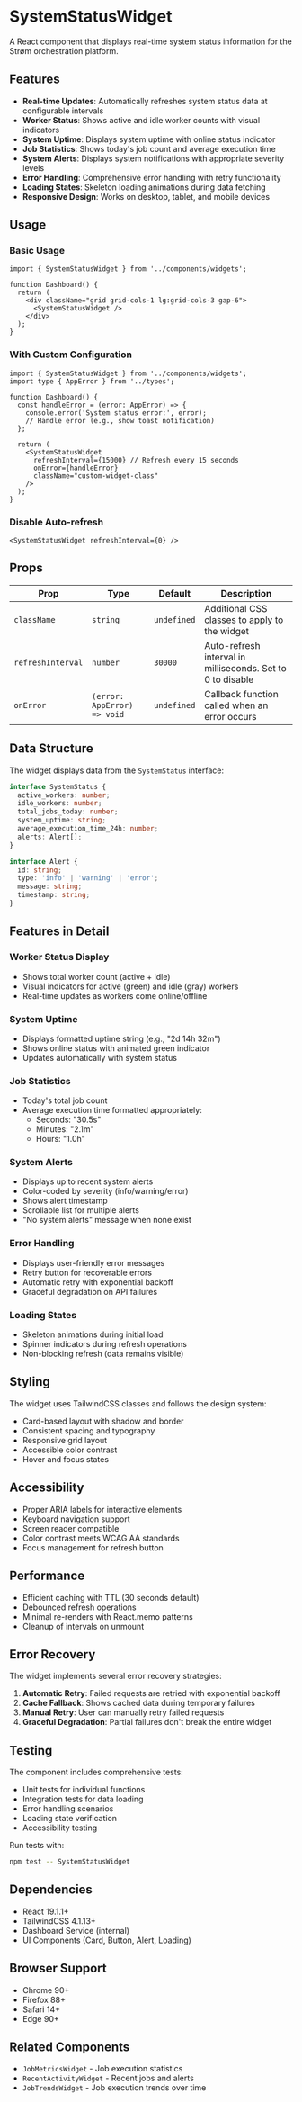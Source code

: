 # SystemStatusWidget

A React component that displays real-time system status information for the Strøm orchestration platform.

## Features

- **Real-time Updates**: Automatically refreshes system status data at configurable intervals
- **Worker Status**: Shows active and idle worker counts with visual indicators
- **System Uptime**: Displays system uptime with online status indicator
- **Job Statistics**: Shows today's job count and average execution time
- **System Alerts**: Displays system notifications with appropriate severity levels
- **Error Handling**: Comprehensive error handling with retry functionality
- **Loading States**: Skeleton loading animations during data fetching
- **Responsive Design**: Works on desktop, tablet, and mobile devices

## Usage

### Basic Usage

```tsx
import { SystemStatusWidget } from '../components/widgets';

function Dashboard() {
  return (
    <div className="grid grid-cols-1 lg:grid-cols-3 gap-6">
      <SystemStatusWidget />
    </div>
  );
}
```

### With Custom Configuration

```tsx
import { SystemStatusWidget } from '../components/widgets';
import type { AppError } from '../types';

function Dashboard() {
  const handleError = (error: AppError) => {
    console.error('System status error:', error);
    // Handle error (e.g., show toast notification)
  };

  return (
    <SystemStatusWidget
      refreshInterval={15000} // Refresh every 15 seconds
      onError={handleError}
      className="custom-widget-class"
    />
  );
}
```

### Disable Auto-refresh

```tsx
<SystemStatusWidget refreshInterval={0} />
```

## Props

| Prop | Type | Default | Description |
|------|------|---------|-------------|
| `className` | `string` | `undefined` | Additional CSS classes to apply to the widget |
| `refreshInterval` | `number` | `30000` | Auto-refresh interval in milliseconds. Set to 0 to disable |
| `onError` | `(error: AppError) => void` | `undefined` | Callback function called when an error occurs |

## Data Structure

The widget displays data from the `SystemStatus` interface:

```typescript
interface SystemStatus {
  active_workers: number;
  idle_workers: number;
  total_jobs_today: number;
  system_uptime: string;
  average_execution_time_24h: number;
  alerts: Alert[];
}

interface Alert {
  id: string;
  type: 'info' | 'warning' | 'error';
  message: string;
  timestamp: string;
}
```

## Features in Detail

### Worker Status Display

- Shows total worker count (active + idle)
- Visual indicators for active (green) and idle (gray) workers
- Real-time updates as workers come online/offline

### System Uptime

- Displays formatted uptime string (e.g., "2d 14h 32m")
- Shows online status with animated green indicator
- Updates automatically with system status

### Job Statistics

- Today's total job count
- Average execution time formatted appropriately:
  - Seconds: "30.5s"
  - Minutes: "2.1m" 
  - Hours: "1.0h"

### System Alerts

- Displays up to recent system alerts
- Color-coded by severity (info/warning/error)
- Shows alert timestamp
- Scrollable list for multiple alerts
- "No system alerts" message when none exist

### Error Handling

- Displays user-friendly error messages
- Retry button for recoverable errors
- Automatic retry with exponential backoff
- Graceful degradation on API failures

### Loading States

- Skeleton animations during initial load
- Spinner indicators during refresh operations
- Non-blocking refresh (data remains visible)

## Styling

The widget uses TailwindCSS classes and follows the design system:

- Card-based layout with shadow and border
- Consistent spacing and typography
- Responsive grid layout
- Accessible color contrast
- Hover and focus states

## Accessibility

- Proper ARIA labels for interactive elements
- Keyboard navigation support
- Screen reader compatible
- Color contrast meets WCAG AA standards
- Focus management for refresh button

## Performance

- Efficient caching with TTL (30 seconds default)
- Debounced refresh operations
- Minimal re-renders with React.memo patterns
- Cleanup of intervals on unmount

## Error Recovery

The widget implements several error recovery strategies:

1. **Automatic Retry**: Failed requests are retried with exponential backoff
2. **Cache Fallback**: Shows cached data during temporary failures
3. **Manual Retry**: User can manually retry failed requests
4. **Graceful Degradation**: Partial failures don't break the entire widget

## Testing

The component includes comprehensive tests:

- Unit tests for individual functions
- Integration tests for data loading
- Error handling scenarios
- Loading state verification
- Accessibility testing

Run tests with:

```bash
npm test -- SystemStatusWidget
```

## Dependencies

- React 19.1.1+
- TailwindCSS 4.1.13+
- Dashboard Service (internal)
- UI Components (Card, Button, Alert, Loading)

## Browser Support

- Chrome 90+
- Firefox 88+
- Safari 14+
- Edge 90+

## Related Components

- `JobMetricsWidget` - Job execution statistics
- `RecentActivityWidget` - Recent jobs and alerts
- `JobTrendsWidget` - Job execution trends over time